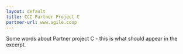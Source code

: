 ```yaml
---
layout: default
title: CCC Partner Project C
partner-url: www.agile.coop
---
```


Some words about Partner project C - this is what should appear in the excerpt.
